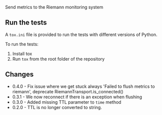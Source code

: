 Send metrics to the Riemann monitoring system

## Run the tests

A `tox.ini` file is provided to run the tests with different versions of
Python.

To run the tests:

1. Install tox
2. Run `tox` from the root folder of the repository


## Changes

* 0.4.0 - Fix issue where we get stuck always 'Failed to flush metrics to riemann', deprecate RiemannTransport.is_connected()
* 0.3.1 - We now reconnect if there is an exception when flushing
* 0.3.0 - Added missing TTL parameter to `time` method
* 0.2.0 - TTL is no longer converted to string.
